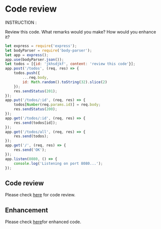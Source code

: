 # Code review

INSTRUCTION :

Review this code. What remarks would you make? How would you enhance it?

```javascript
let express = require('express');
let bodyParser = require('body-parser');
let app = express();
app.use(bodyParser.json());
let todos = [{id: 'jkhsdjkf', content: 'review this code'}];
app.post('/todos', (req, res) => {
    todos.push({
        ...req.body,
        id: Math.random().toString(32).slice(2)
    });
    res.sendStatus(201);
});
app.put('/todos/:id', (req, res) => {
    todos[Number(req.params.id)] = req.body;
    res.sendStatus(200);
});
app.get('/todos/:id', (req, res) => {
    res.send(todos[id]);
});
app.get('/todos/all', (req, res) => {
    res.send(todos);
});
app.get('/', (req, res) => {
    res.send('OK');
});
app.listen(8080, () => {
    console.log('Listening on port 8080...');
});
```

## Code review

Please check [here](https://github.com/logu/A5aSuzAhjRkwxKbNLBKZcjfZywZHv5HvHuhqL29Q/commit/f0a1b5370ef117c2027ed771b7583910fd380c87) for code review.

## Enhancement

Please check [here](suggestion)for enhanced code.

